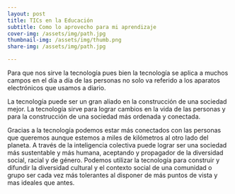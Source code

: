 ```yaml
---
layout: post
title: TICs en la Educación
subtitle: Como lo aprovecho para mi aprendizaje
cover-img: /assets/img/path.jpg
thumbnail-img: /assets/img/thumb.png
share-img: /assets/img/path.jpg

---
```


Para que nos sirve la tecnología pues bien la tecnología se aplica a muchos campos en el día a día de las personas no solo va referido a los aparatos electrónicos que usamos a diario.

La tecnología puede ser un gran aliado en la construcción de una sociedad mejor.
La tecnología sirve para lograr cambios en la vida de las personas y para la construcción de una sociedad más ordenada y conectada.

Gracias a la tecnología podemos estar más conectados con las personas que queremos aunque estemos a miles de kilómetros al otro lado del planeta. A través de la inteligencia colectiva puede lograr ser  una sociedad más sustentable y más humana, aceptando y propagador de la diversidad social, racial y de género. Podemos utilizar la tecnología para construir y difundir la diversidad cultural y el contexto social de una comunidad o grupo ser cada vez más tolerantes al disponer de más puntos de vista y mas ideales que antes.
